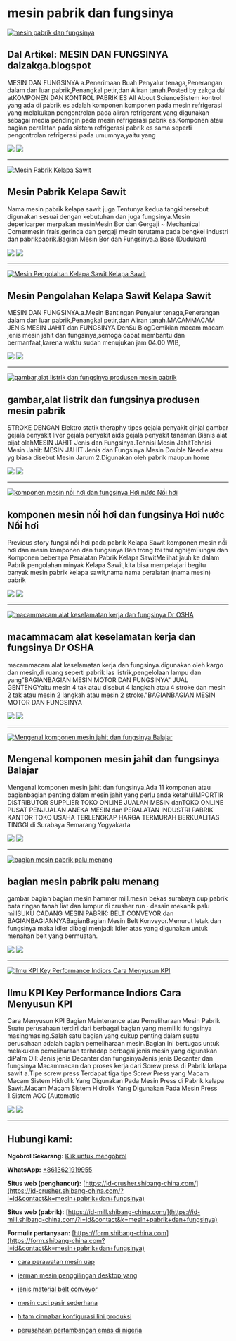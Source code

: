 # mesin pabrik dan fungsinya

<a href="https://swt.shibang-china.com/?l=id&img&k=mesin+pabrik+dan+fungsinya" target="_blank">![mesin pabrik dan fungsinya](http://static.shibang-china.com/all-800x300/1445.jpg)</a>

## Dal Artikel: MESIN DAN FUNGSINYA dalzakga.blogspot
MESIN DAN FUNGSINYA a.Penerimaan Buah Penyalur tenaga,Penerangan dalam dan luar pabrik,Penangkal petir,dan Aliran tanah.Posted by zakga dal atKOMPONEN DAN KONTROL PABRIK ES All About ScienceSistem kontrol yang ada di pabrik es adalah komponen komponen pada mesin refrigerasi yang melakukan pengontrolan pada aliran refrigerant yang digunakan sebagai media pendingin pada mesin refrigerasi pabrik es.Komponen atau bagian peralatan pada sistem refrigerasi pabrik es sama seperti pengontrolan refrigerasi pada umumnya,yaitu yang


<a href="https://whatsapp.shibangsoft.com/WhatsApp.php" target="_blank" title="WhatsApp">![](http://static.shibang-china.com/icon/whatsapp.png)</a> <a href="https://swt.shibang-china.com/?l=id&icon&k=mesin+pabrik+dan+fungsinya" target="_blank">![](http://static.shibang-china.com/icon/chat-id.png)</a>

---

<a href="https://swt.shibang-china.com/?l=id&img&k=mesin+pabrik+dan+fungsinya" target="_blank">![Mesin Pabrik Kelapa Sawit](http://static.shibang-china.com/all-800x300/1210.jpg)</a>

## Mesin Pabrik Kelapa Sawit
Nama mesin pabrik kelapa sawit juga Tentunya kedua tangki tersebut digunakan sesuai dengan kebutuhan dan juga fungsinya.Mesin depericarper merpakan mesinMesin Bor dan Gergaji ~ Mechanical Cornermesin frais,gerinda dan gergaji mesin terutama pada bengkel industri dan pabrikpabrik.Bagian Mesin Bor dan Fungsinya.a.Base (Dudukan)


<a href="https://whatsapp.shibangsoft.com/WhatsApp.php" target="_blank" title="WhatsApp">![](http://static.shibang-china.com/icon/whatsapp.png)</a> <a href="https://swt.shibang-china.com/?l=id&icon&k=mesin+pabrik+dan+fungsinya" target="_blank">![](http://static.shibang-china.com/icon/chat-id.png)</a>

---

<a href="https://swt.shibang-china.com/?l=id&img&k=mesin+pabrik+dan+fungsinya" target="_blank">![Mesin Pengolahan Kelapa Sawit Kelapa Sawit](http://static.shibang-china.com/all-800x300/992.jpg)</a>

## Mesin Pengolahan Kelapa Sawit Kelapa Sawit
MESIN DAN FUNGSINYA.a.Mesin Bantingan Penyalur tenaga,Penerangan dalam dan luar pabrik,Penangkal petir,dan Aliran tanah.MACAMMACAM JENIS MESIN JAHIT dan FUNGSINYA DenSu BlogDemikian macam macam jenis mesin jahit dan fungsinya,semoga dapat membantu dan bermanfaat,karena waktu sudah menujukan jam 04.00 WIB,


<a href="https://whatsapp.shibangsoft.com/WhatsApp.php" target="_blank" title="WhatsApp">![](http://static.shibang-china.com/icon/whatsapp.png)</a> <a href="https://swt.shibang-china.com/?l=id&icon&k=mesin+pabrik+dan+fungsinya" target="_blank">![](http://static.shibang-china.com/icon/chat-id.png)</a>

---

<a href="https://swt.shibang-china.com/?l=id&img&k=mesin+pabrik+dan+fungsinya" target="_blank">![gambar,alat listrik dan fungsinya produsen mesin pabrik](http://static.shibang-china.com/all-800x300/101.jpg)</a>

## gambar,alat listrik dan fungsinya produsen mesin pabrik
STROKE DENGAN Elektro statik theraphy tipes gejala penyakit ginjal gambar gejala penyakit liver gejala penyakit aids gejala penyakit tanaman.Bisnis alat pijat olahMESIN JAHIT Jenis dan Fungsinya.Tehnisi Mesin JahitTehnisi Mesin Jahit: MESIN JAHIT Jenis dan Fungsinya.Mesin Double Needle atau yg biasa disebut Mesin Jarum 2.Digunakan oleh pabrik maupun home


<a href="https://whatsapp.shibangsoft.com/WhatsApp.php" target="_blank" title="WhatsApp">![](http://static.shibang-china.com/icon/whatsapp.png)</a> <a href="https://swt.shibang-china.com/?l=id&icon&k=mesin+pabrik+dan+fungsinya" target="_blank">![](http://static.shibang-china.com/icon/chat-id.png)</a>

---

<a href="https://swt.shibang-china.com/?l=id&img&k=mesin+pabrik+dan+fungsinya" target="_blank">![komponen mesin nồi hơi dan fungsinya Hơi nước Nồi hơi](http://static.shibang-china.com/all-800x300/792.jpg)</a>

## komponen mesin nồi hơi dan fungsinya Hơi nước Nồi hơi
Previous story fungsi nồi hơi pada pabrik Kelapa Sawit komponen mesin nồi hơi dan mesin komponen dan fungsinya Bên trong tôi thử nghiệmFungsi dan Komponen beberapa Peralatan Pabrik Kelapa SawitMelihat jauh ke dalam Pabrik pengolahan minyak Kelapa Sawit,kita bisa mempelajari begitu banyak mesin pabrik kelapa sawit,nama nama peralatan (nama mesin) pabrik


<a href="https://whatsapp.shibangsoft.com/WhatsApp.php" target="_blank" title="WhatsApp">![](http://static.shibang-china.com/icon/whatsapp.png)</a> <a href="https://swt.shibang-china.com/?l=id&icon&k=mesin+pabrik+dan+fungsinya" target="_blank">![](http://static.shibang-china.com/icon/chat-id.png)</a>

---

<a href="https://swt.shibang-china.com/?l=id&img&k=mesin+pabrik+dan+fungsinya" target="_blank">![macammacam alat keselamatan kerja dan fungsinya Dr OSHA](http://static.shibang-china.com/all-800x300/890.jpg)</a>

## macammacam alat keselamatan kerja dan fungsinya Dr OSHA
macammacam alat keselamatan kerja dan fungsinya.digunakan oleh kargo dan mesin,di ruang seperti pabrik las listrik,pengelolaan lampu dan yang"BAGIANBAGIAN MESIN MOTOR DAN FUNGSINYA" JUAL GENTENGYaitu mesin 4 tak atau disebut 4 langkah atau 4 stroke dan mesin 2 tak atau mesin 2 langkah atau mesin 2 stroke."BAGIANBAGIAN MESIN MOTOR DAN FUNGSINYA


<a href="https://whatsapp.shibangsoft.com/WhatsApp.php" target="_blank" title="WhatsApp">![](http://static.shibang-china.com/icon/whatsapp.png)</a> <a href="https://swt.shibang-china.com/?l=id&icon&k=mesin+pabrik+dan+fungsinya" target="_blank">![](http://static.shibang-china.com/icon/chat-id.png)</a>

---

<a href="https://swt.shibang-china.com/?l=id&img&k=mesin+pabrik+dan+fungsinya" target="_blank">![Mengenal komponen mesin jahit dan fungsinya Balajar](http://static.shibang-china.com/all-800x300/1263.jpg)</a>

## Mengenal komponen mesin jahit dan fungsinya Balajar
Mengenal komponen mesin jahit dan fungsinya.Ada 11 komponen atau bagianbagian penting dalam mesin jahit yang perlu anda ketahuiIMPORTIR DISTRIBUTOR SUPPLIER TOKO ONLINE JUALAN MESIN danTOKO ONLINE PUSAT PENJUALAN ANEKA MESIN dan PERALATAN INDUSTRI PABRIK KANTOR TOKO USAHA TERLENGKAP HARGA TERMURAH BERKUALITAS TINGGI di Surabaya Semarang Yogyakarta


<a href="https://whatsapp.shibangsoft.com/WhatsApp.php" target="_blank" title="WhatsApp">![](http://static.shibang-china.com/icon/whatsapp.png)</a> <a href="https://swt.shibang-china.com/?l=id&icon&k=mesin+pabrik+dan+fungsinya" target="_blank">![](http://static.shibang-china.com/icon/chat-id.png)</a>

---

<a href="https://swt.shibang-china.com/?l=id&img&k=mesin+pabrik+dan+fungsinya" target="_blank">![bagian mesin pabrik palu menang](http://static.shibang-china.com/all-800x300/1142.jpg)</a>

## bagian mesin pabrik palu menang
gambar bagian bagian mesin hammer mill.mesin bekas surabaya cup pabrik bata ringan tanah liat dan lumpur di crusher run · desain mekanik palu millSUKU CADANG MESIN PABRIK: BELT CONVEYOR dan BAGIANBAGIANNYABagianBagian Mesin Belt Konveyor.Menurut letak dan fungsinya maka idler dibagi menjadi: Idler atas yang digunakan untuk menahan belt yang bermuatan.


<a href="https://whatsapp.shibangsoft.com/WhatsApp.php" target="_blank" title="WhatsApp">![](http://static.shibang-china.com/icon/whatsapp.png)</a> <a href="https://swt.shibang-china.com/?l=id&icon&k=mesin+pabrik+dan+fungsinya" target="_blank">![](http://static.shibang-china.com/icon/chat-id.png)</a>

---

<a href="https://swt.shibang-china.com/?l=id&img&k=mesin+pabrik+dan+fungsinya" target="_blank">![Ilmu KPI Key Performance Indiors Cara Menyusun KPI](http://static.shibang-china.com/all-800x300/190.jpg)</a>

## Ilmu KPI Key Performance Indiors Cara Menyusun KPI
Cara Menyusun KPI Bagian Maintenance atau Pemeliharaan Mesin Pabrik Suatu perusahaan terdiri dari berbagai bagian yang memiliki fungsinya masingmasing.Salah satu bagian yang cukup penting dalam suatu perusahaan adalah bagian pemeliharaan mesin.Bagian ini bertugas untuk melakukan pemeliharaan terhadap berbagai jenis mesin yang digunakan diPalm Oil: Jenis jenis Decanter dan fungsinyaJenis jenis Decanter dan fungsinya Macammacan dan proses kerja dari Screw press di Pabrik kelapa sawit a.Tipe screw press Terdapat tiga tipe Screw Press yang Macam Macam Sistem Hidrolik Yang Digunakan Pada Mesin Press di Pabrik kelapa Sawit.Macam Macam Sistem Hidrolik Yang Digunakan Pada Mesin Press 1.Sistem ACC (Automatic


<a href="https://whatsapp.shibangsoft.com/WhatsApp.php" target="_blank" title="WhatsApp">![](http://static.shibang-china.com/icon/whatsapp.png)</a> <a href="https://swt.shibang-china.com/?l=id&icon&k=mesin+pabrik+dan+fungsinya" target="_blank">![](http://static.shibang-china.com/icon/chat-id.png)</a>

---
## Hubungi kami:

**Ngobrol Sekarang:** [Klik untuk mengobrol](https://swt.shibang-china.com?l=id&contact&k=mesin+pabrik+dan+fungsinya)

**WhatsApp:**  [+8613621919955](https://whatsapp.shibangsoft.com/WhatsApp.php)

**Situs web (penghancur):** [https://id-crusher.shibang-china.com/](https://id-crusher.shibang-china.com/?l=id&contact&k=mesin+pabrik+dan+fungsinya)

**Situs web (pabrik):** [https://id-mill.shibang-china.com/](https://id-mill.shibang-china.com/?l=id&contact&k=mesin+pabrik+dan+fungsinya)

**Formulir pertanyaan:** [https://form.shibang-china.com](https://form.shibang-china.com?l=id&contact&k=mesin+pabrik+dan+fungsinya)

* [cara perawatan mesin uap](../33/cara%20perawatan%20mesin%20uap.md)

* [jerman mesin penggilingan desktop yang](../35/jerman%20mesin%20penggilingan%20desktop%20yang.md)

* [jenis material belt conveyor](../34/jenis%20material%20belt%20conveyor.md)

* [mesin cuci pasir sederhana](../37/mesin%20cuci%20pasir%20sederhana.md)

* [hitam cinnabar konfigurasi lini produksi](../40/hitam%20cinnabar%20konfigurasi%20lini%20produksi.md)

* [perusahaan pertambangan emas di nigeria](../32/perusahaan%20pertambangan%20emas%20di%20nigeria.md)